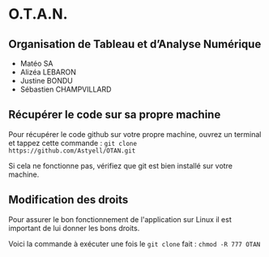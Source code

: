 # O.T.A.N.
## Organisation de Tableau et d’Analyse Numérique

- Matéo SA
- Alizéa LEBARON
- Justine BONDU
- Sébastien CHAMPVILLARD

## Récupérer le code sur sa propre machine

Pour récupérer le code github sur votre propre machine, ouvrez un terminal et tappez cette commande :
`git clone https://github.com/Astyell/OTAN.git`

Si cela ne fonctionne pas, vérifiez que git est bien installé sur votre machine.

## Modification des droits

Pour assurer le bon fonctionnement de l'application sur Linux il est important de lui donner les bons droits.

Voici la commande à exécuter une fois le `git clone` fait :
`chmod -R 777 OTAN`

